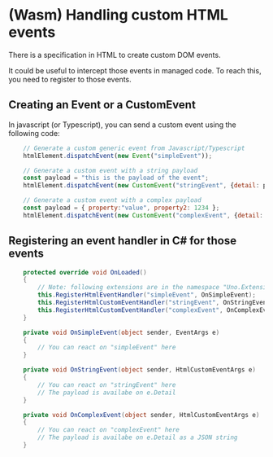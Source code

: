 # (Wasm) Handling custom HTML events

There is a specification in HTML to create custom DOM events.

It could be useful to intercept those events in managed code.
To reach this, you need to register to those events.

## Creating an Event or a CustomEvent

In javascript (or Typescript), you can send a custom event
using the following code:

``` javascript
    // Generate a custom generic event from Javascript/Typescript
    htmlElement.dispatchEvent(new Event("simpleEvent"));

    // Generate a custom event with a string payload
    const payload = "this is the payload of the event";
    htmlElement.dispatchEvent(new CustomEvent("stringEvent", {detail: payload}));

    // Generate a custom event with a complex payload
    const payload = { property:"value", property2: 1234 };
    htmlElement.dispatchEvent(new CustomEvent("complexEvent", {detail: payload}));
```

## Registering an event handler in C# for those events

``` csharp
    protected override void OnLoaded()
    {
        // Note: following extensions are in the namespace "Uno.Extensions"
        this.RegisterHtmlEventHandler("simpleEvent", OnSimpleEvent);
        this.RegisterHtmlCustomEventHandler("stringEvent", OnStringEvent, isDetailJson: false);
        this.RegisterHtmlCustomEventHandler("complexEvent", OnComplexEvent, isDetailJson: true);
    }

    private void OnSimpleEvent(object sender, EventArgs e)
    {
        // You can react on "simpleEvent" here
    }

    private void OnStringEvent(object sender, HtmlCustomEventArgs e)
    {
        // You can react on "stringEvent" here
        // The payload is availabe on e.Detail
    }

    private void OnComplexEvent(object sender, HtmlCustomEventArgs e)
    {
        // You can react on "complexEvent" here
        // The payload is availabe on e.Detail as a JSON string
    }
```

